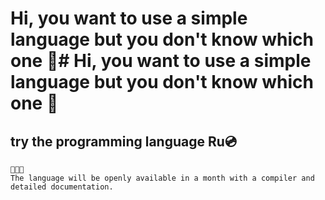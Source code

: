 # Hi, you want to use a simple language but you don't know which one 🌅# Hi, you want to use a simple language but you don't know which one 🌅

## try the programming language Ru💿

```
🥳🥳🥳
The language will be openly available in a month with a compiler and detailed documentation.
```
